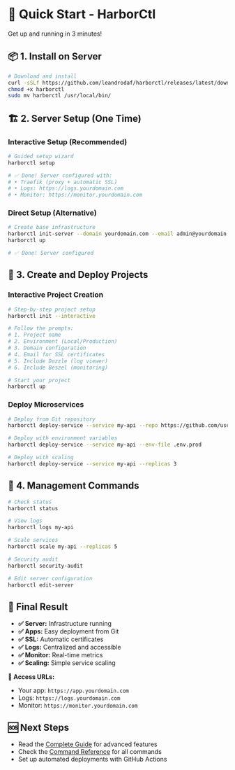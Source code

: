 # 🚀 Quick Start - HarborCtl

Get up and running in 3 minutes!

## 📦 1. Install on Server

```bash
# Download and install
curl -sSLf https://github.com/leandrodaf/harborctl/releases/latest/download/harborctl_linux_amd64 -o harborctl
chmod +x harborctl
sudo mv harborctl /usr/local/bin/
```

## 🏗️ 2. Server Setup (One Time)

### Interactive Setup (Recommended)
```bash
# Guided setup wizard
harborctl setup

# ✅ Done! Server configured with:
# • Traefik (proxy + automatic SSL)
# • Logs: https://logs.yourdomain.com
# • Monitor: https://monitor.yourdomain.com
```

### Direct Setup (Alternative)
```bash
# Create base infrastructure
harborctl init-server --domain yourdomain.com --email admin@yourdomain.com
harborctl up

# ✅ Done! Server configured
```

## 🚀 3. Create and Deploy Projects

### Interactive Project Creation
```bash
# Step-by-step project setup
harborctl init --interactive

# Follow the prompts:
# 1. Project name
# 2. Environment (Local/Production)
# 3. Domain configuration
# 4. Email for SSL certificates
# 5. Include Dozzle (log viewer)
# 6. Include Beszel (monitoring)

# Start your project
harborctl up
```

### Deploy Microservices
```bash
# Deploy from Git repository
harborctl deploy-service --service my-api --repo https://github.com/user/my-api.git

# Deploy with environment variables
harborctl deploy-service --service my-api --env-file .env.prod

# Deploy with scaling
harborctl deploy-service --service my-api --replicas 3
```

## 📱 4. Management Commands

```bash
# Check status
harborctl status

# View logs
harborctl logs my-api

# Scale services
harborctl scale my-api --replicas 5

# Security audit
harborctl security-audit

# Edit server configuration
harborctl edit-server
```

## 🎯 Final Result

- **✅ Server:** Infrastructure running
- **✅ Apps:** Easy deployment from Git
- **✅ SSL:** Automatic certificates  
- **✅ Logs:** Centralized and accessible
- **✅ Monitor:** Real-time metrics
- **✅ Scaling:** Simple service scaling

**🔗 Access URLs:**
- Your app: `https://app.yourdomain.com`
- Logs: `https://logs.yourdomain.com`
- Monitor: `https://monitor.yourdomain.com`

## 🆘 Next Steps

- Read the [Complete Guide](GUIDE.md) for advanced features
- Check the [Command Reference](COMMAND_GUIDE.md) for all commands
- Set up automated deployments with GitHub Actions